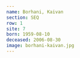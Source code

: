 ```yaml
---
name: Borhani, Kaivan
section: SEQ
row: 1
site: 7
born: 1959-08-10
deceased: 2006-08-30
image: borhani-kaivan.jpg
---
```


